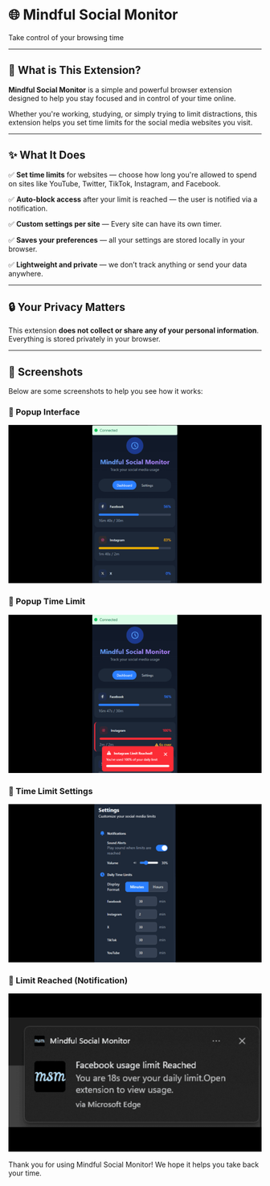 # 🌐 Mindful Social Monitor

Take control of your browsing time

---

## 🧠 What is This Extension?

**Mindful Social Monitor** is a simple and powerful browser extension designed to help you stay focused and in control of your time online.

Whether you're working, studying, or simply trying to limit distractions, this extension helps you set time limits for the social media websites you visit.

---

## ✨ What It Does

✅ **Set time limits** for websites — choose how long you're allowed to spend on sites like YouTube, Twitter, TikTok, Instagram, and Facebook.

✅ **Auto-block access** after your limit is reached — the user is notified via a notification.

✅ **Custom settings per site** — Every site can have its own timer.

✅ **Saves your preferences** — all your settings are stored locally in your browser.

✅ **Lightweight and private** — we don’t track anything or send your data anywhere.

---

## 🔒 Your Privacy Matters

This extension **does not collect or share any of your personal information**. Everything is stored privately in your browser.

---
## 📸 Screenshots

Below are some screenshots to help you see how it works:

### 🔹 Popup Interface  
![Popup](./1.png)

### 🔹 Popup Time Limit 
![Settings](./2.png)

### 🔹 Time Limit Settings  
![Settings](./7.png)

### 🔹 Limit Reached (Notification)  
![Blocked](./3.png)

Thank you for using Mindful Social Monitor! We hope it helps you take back your time.
